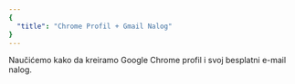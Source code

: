 ```yaml
---
{
  "title": "Chrome Profil + Gmail Nalog"
}
---
```


Naučićemo kako da kreiramo Google Chrome profil i svoj besplatni e-mail nalog.
